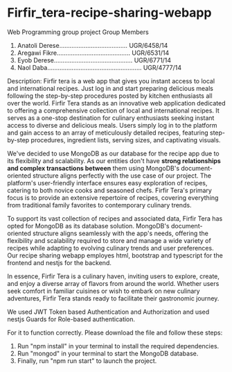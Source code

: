 # Firfir_tera-recipe-sharing-webapp
Web Programming group project
Group Members
1.  Anatoli Derese………………………………… UGR/6458/14
2.  Aregawi Fikre…………………………………… UGR/6531/14 
3.  Eyob Derese……………………………………… UGR/6771/14 
4.  Naol Daba……………………………………………… UGR/4777/14 

Description:
Firfir tera is a web app that gives you instant access to local and international recipes. Just log in and start preparing delicious meals following the step-by-step procedures posted by kitchen enthusiasts all over the world.
Firfir Tera stands as an innovative web application dedicated to offering a comprehensive collection of local and international recipes. It serves as a one-stop destination for culinary enthusiasts seeking instant access to diverse and delicious meals. Users simply log in to the platform and gain access to an array of meticulously detailed recipes, featuring step-by-step procedures, ingredient lists, serving sizes, and captivating visuals.

We've decided to use MongoDB as our database for the recipe app due to its flexibility and scalability. 
As our entities don't have **strong relationships and complex transactions between** them using MongoDB's document-oriented structure aligns perfectly with the use case of our project.
The platform's user-friendly interface ensures easy exploration of recipes, catering to both novice cooks and seasoned chefs. Firfir Tera's primary focus is to provide an extensive repertoire of recipes, covering everything from traditional family favorites to contemporary culinary trends.

To support its vast collection of recipes and associated data, Firfir Tera has opted for MongoDB as its database solution. MongoDB's document-oriented structure aligns seamlessly with the app's needs, offering the flexibility and scalability required to store and manage a wide variety of recipes while adapting to evolving culinary trends and user preferences. Our recipe sharing webapp employes html, bootstrap and typescript for the frontend and nestjs for the backend.

In essence, Firfir Tera is a culinary haven, inviting users to explore, create, and enjoy a diverse array of flavors from around the world. Whether users seek comfort in familiar cuisines or wish to embark on new culinary adventures, Firfir Tera stands ready to facilitate their gastronomic journey.

We used JWT Token based Authentication and Authorization and used nestjs Guards for Role-based authentication.

For it to function correctly. Please download the file and follow these steps:
1. Run "npm install" in your terminal to install the required dependencies.
2. Run "mongod" in your terminal to start the MongoDB database.
3. Finally, run "npm run start" to launch the project.





